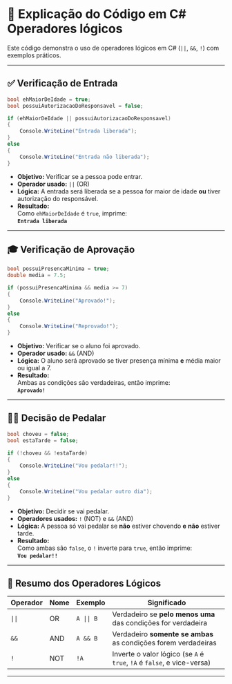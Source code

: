 # 🧾 Explicação do Código em C# Operadores lógicos

Este código demonstra o uso de operadores lógicos em C# (`||`, `&&`, `!`) com exemplos práticos.

---

## ✅ Verificação de Entrada

```csharp
bool ehMaiorDeIdade = true;
bool possuiAutorizacaoDoResponsavel = false;

if (ehMaiorDeIdade || possuiAutorizacaoDoResponsavel)
{
    Console.WriteLine("Entrada liberada");
}
else
{
    Console.WriteLine("Entrada não liberada");
}
```

- **Objetivo:** Verificar se a pessoa pode entrar.
- **Operador usado:** `||` (OR)
- **Lógica:** A entrada será liberada se a pessoa for maior de idade **ou** tiver autorização do responsável.
- **Resultado:**  
  Como `ehMaiorDeIdade` é `true`, imprime:  
  **`Entrada liberada`**

---

## 🎓 Verificação de Aprovação

```csharp
bool possuiPresencaMinima = true;
double media = 7.5;

if (possuiPresencaMinima && media >= 7)
{
    Console.WriteLine("Aprovado!");
}
else
{
    Console.WriteLine("Reprovado!");
}
```

- **Objetivo:** Verificar se o aluno foi aprovado.
- **Operador usado:** `&&` (AND)
- **Lógica:** O aluno será aprovado se tiver presença mínima **e** média maior ou igual a 7.
- **Resultado:**  
  Ambas as condições são verdadeiras, então imprime:  
  **`Aprovado!`**

---

## 🚴‍♂️ Decisão de Pedalar

```csharp
bool choveu = false;
bool estaTarde = false;

if (!choveu && !estaTarde)
{
    Console.WriteLine("Vou pedalar!!");
}
else
{
    Console.WriteLine("Vou pedalar outro dia");
}
```

- **Objetivo:** Decidir se vai pedalar.
- **Operadores usados:** `!` (NOT) e `&&` (AND)
- **Lógica:** A pessoa só vai pedalar se **não** estiver chovendo **e** **não** estiver tarde.
- **Resultado:**  
  Como ambas são `false`, o `!` inverte para `true`, então imprime:  
  **`Vou pedalar!!`**

---

## 🧠 Resumo dos Operadores Lógicos

| Operador | Nome       | Exemplo     | Significado                                                                 |
|----------|------------|-------------|------------------------------------------------------------------------------|
| `\|\|`     | OR         | `A \|\| B`    | Verdadeiro se **pelo menos uma** das condições for verdadeira               |
| `&&`     | AND        | `A && B`    | Verdadeiro **somente se ambas** as condições forem verdadeiras              |
| `!`      | NOT        | `!A`        | Inverte o valor lógico (se `A` é `true`, `!A` é `false`, e vice-versa)       |

---


